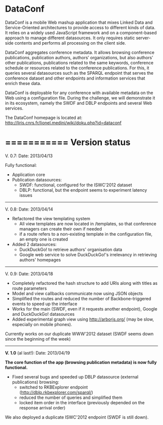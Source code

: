 DataConf
========

DataConf is a mobile Web mashup application that mixes Linked Data and Service-Oriented architectures to provide access to different kinds of data. It relies on a widely used JavaScript framework and on a component-based approach to manage different datasources. It only requires static server-side contents and performs all processing on the client side.

DataConf aggregates conference metadata. It allows browsing conference publications, publication authors, authors’ organizations, but also authors’ other publications, publications related to the same keywords, conference schedule or resources related to the conference publications. For this, it queries several datasources such as the SPARQL endpoint that serves the conference dataset and other endpoints and information services that enrich these data.

DataConf is deployable for any conference with available metadata on the Web using a configuration file. During the challenge, we will demonstrate it in its ecosystem, namely the SWDF and DBLP endpoints and several Web services.

The DataConf homepage is located at: http://liris.cnrs.fr/lionel.medini/wiki/doku.php?id=dataconf

===========
Version status
===========
V. 0.7: 
Date: 2013/04/13

Fully functional:
  * Application core
  * Publication datasources:
    * SWDF: functional, configured for the ISWC’2012 dataset
    * DBLP: functional, but the endpoint seems to experiment latency issues

---------
V. 0.8:
Date: 2013/04/14

  * Refactored the view templating system
    * All view templates are now located in /templates, so that conference managers can create their own if needed
    * if a route refers to a non-existing template in the configuration file, an empty one is created
  * Added 2 datasources:
    * DuckDuckGo! to retrieve authors' organisation data
    * Google web service to solve DuckDuckGo!'s irrelevancy in retrieving authors' homepages

---------
V. 0.9:
Date: 2013/04/18

  * Completely refactored the hash structure to add URIs along with titles as route parameters
  * Model and view callbacks communicate now using JSON objects
  * Simplified the routes and reduced the number of Backbone-triggered events to speed up the interface
  * Works for the main (SWDF, even if it requests another endpoint), Google and DuckDuckGo! datasources
  * Added experimental graph view using http://arborjs.org/ (may be slow, especially on mobile phones).

Currently works on our duplicate WWW'2012 dataset (SWDF seems down since the beginning of the week)

---------
**V. 1.0** (al last!):
Date: 2013/04/19

**The core function of the app (browsing publication metadata) is now fully functional.**

  * Fixed several bugs and speeded up DBLP datasource (external publications) browsing:
    * switched to RKBExplorer endpoint (http://dblp.rkbexplorer.com/sparql/)
    * reduced the number of queries and simplified them
    * locked item order in the interface (previously depended on the response arrival order)

We also deployed a duplicate ISWC'2012 endpoint (SWDF is still down).
